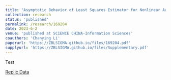 ```yaml
---
title: "Asymptotic Behavior of Least Squares Estimator for Nonlinear Autoregressive Models"
collection: research
status: 'published'
permalink: /research/169204
date: 2023-6-2
venue: 'published at SCIENCE CHINA-Information Sciences'
coauthors: 'Chanying Li'
paperurl: 'https://ZBLSIGMA.github.io/files/169204.pdf'
supplyurl: 'https://ZBLSIGMA.github.io/files/Supplementary.pdf'
---
```


Test

[Replic Data](https://dataverse.harvard.edu/dataset.xhtml?persistentId=doi:10.7910/DVN/RKPFLB)
